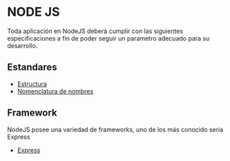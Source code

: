 # NODE JS
Toda aplicación en NodeJS deberá cumplir con las siguientes especificaciones a fin de poder seguir un parametro adecuado para su desarrollo.

## Estandares

* [Estructura](estructura.md)
* [Nomenclatura de nombres](nomenclaturaName.md)

## Framework
NodeJS posee una variedad de frameworks, uno de los más conocido sería Express
* [Express](https://expressjs.com/)